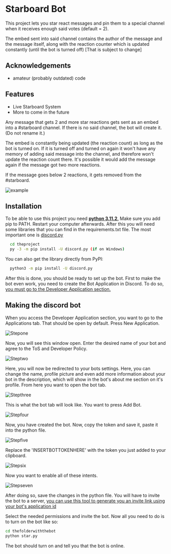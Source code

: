 
# Starboard Bot

This project lets you star react messages and pin them to a special channel when it receives enough said votes (default = 2).

The embed sent into said channel contains the author of the message and the message itself,
along with the reaction counter which is updated constantly (until the bot is turned off)
[That is subject to change]



## Acknowledgements

 - amateur (probably outdated) code



## Features

- Live Starboard System
- More to come in the future

Any message that gets 2 and more star reactions gets sent as an embed into a #starboard channel.
If there is no said channel, the bot will create it. (Do not rename it.)

The embed is constantly being updated (the reaction count) as long as the bot is turned on.
If it is turned off and turned on again it won't have any memory of adding said message into the channel, and therefore won't update the reaction count there. It's possible it would add the message again if the message got two more reactions.

If the message goes below 2  reactions, it gets removed from the #starboard.

![example](https://cdn.discordapp.com/attachments/675325021937205268/1076848349732413551/image.png)
## Installation

To be able to use this project you need [**python 3.11.2**.](https://www.python.org/downloads/)
Make sure you add pip to PATH. Restart your computer afterwards.
After this you will need some libraries that you can find in the requirements.txt file.
The most important one is [discord.py](https://discordpy.readthedocs.io/en/stable/)

```bash
  cd theproject
  py -3 -m pip install -U discord.py (if on Windows)
```

You can also get the library directly from PyPI:

```bash
  python3 -m pip install -U discord.py
```

After this is done, you should be ready to set up the bot.
First to make the bot even work, you need to create the Bot Application in Discord.
To do so, [you must go to the Developer Application section.](https://discord.com/developers/applications)

    
## Making the discord bot

When you access the Developer Application section, you want to go to the Applications tab.
That should be open by default. Press New Application.

![Stepone](https://cdn.discordapp.com/attachments/675325021937205268/1076844192103419964/image.png)

Now, you will see this window open. Enter the desired name of your bot and agree to the ToS and Developer Policy.

![Steptwo](https://cdn.discordapp.com/attachments/675325021937205268/1076844544752107540/image.png)

Here, you will now be redirected to your bots settings. Here, you can change the name, profile picture and even add more information about your bot in the description, which will show in the bot's about me section on it's profile. From here you want to open the bot tab.

![Stepthree](https://cdn.discordapp.com/attachments/675325021937205268/1076844915717320834/image.png)

This is what the bot tab will look like. You want to press Add Bot.

![Stepfour](https://cdn.discordapp.com/attachments/675325021937205268/1076845723003404338/image.png)

Now, you have created the bot. Now, copy the token and save it, paste it into the python file.

![Stepfive](https://cdn.discordapp.com/attachments/675325021937205268/1076845962569457684/image.png)

Replace the 'INSERTBOTTOKENHERE' with the token you just added to your clipboard.

![Stepsix](https://cdn.discordapp.com/attachments/675325021937205268/1076846189821046784/image.png)

Now you want to enable all of these intents.

![Stepseven](https://cdn.discordapp.com/attachments/675325021937205268/1076846365012930570/image.png)

After doing so, save the changes in the python file.
You will have to invite the bot to a server, [you can use this tool to generate you an invite link using your bot's application id](https://discordapi.com/permissions.html)

Select the needed permissions and invite the bot.
Now all you need to do is to turn on the bot like so:

```bash
cd thefolderwiththebot
python star.py
```

The bot should turn on and tell you that the bot is online.
